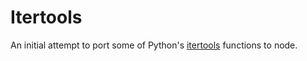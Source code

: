 # Itertools

An initial attempt to port some of Python's [itertools](http://docs.python.org/library/itertools.html) functions to node.